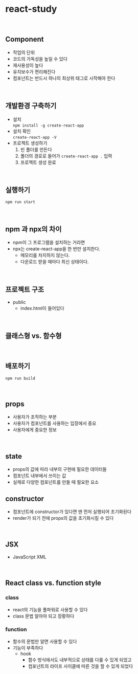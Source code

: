 # react-study

<br>

## Component
- 작업의 단위
- 코드의 가독성을 높일 수 있다
- 재사용성이 높다
- 유지보수가 편리해진다
- 컴포넌트는 반드시 하나의 최상위 태그로 시작해야 한다

<br>

## 개발환경 구축하기
- 설치 <br>
`npm install -g create-react-app`
- 설치 확인 <br>
`create-react-app -V`
- 프로젝트 생성하기
  1. 빈 폴더를 만든다
  2. 폴더의 경로로 들어가 `create-react-app .` 입력
  3. 프로젝트 생성 완료

<br>

## 실행하기
`npm run start`

<br>

## npm 과 npx의 차이
- npm이 그 프로그램을 설치하는 거라면
- npx는 create-react-app을 한 번만 설치한다.
  - 메모리를 차지하지 않는다.
  - 다운로드 받을 때마다 최신 상태이다.

<br>

## 프로젝트 구조
- public
  - index.html이 들어있다

<br>

## 클래스형 vs. 함수형

<br>

## 배포하기
`npm run build`

<br>

## props
- 사용자가 조작하는 부분
- 사용자가 컴포넌트를 사용하는 입장에서 중요
- 사용자에게 중요한 정보

<br>

## state
- props의 값에 따라 내부의 구현에 필요한 데이터들
- 컴포넌트 내부에서 쓰이는 값
- 실제로 다양한 컴포넌트를 만들 때 필요한 요소

## constructor
- 컴포넌트에 constructor가 있다면 맨 먼저 실행되어 초기화된다
- render가 되기 전에 props의 값을 초기화시킬 수 있다


<br>

## JSX
- JavaScript XML

<br>

## React class vs. function style
### class
- react의 기능을 풀파워로 사용할 수 있다
- class 문법 알아야 되고 장황하다
### function
- 함수의 문법만 알면 사용할 수 있다
- 기능이 부족하다
  - hook
    - 함수 방식에서도 내부적으로 상태를 다룰 수 있게 되었고
    - 컴포넌트의 라이프 사이클에 따른 것을 할 수 있게 되었다
